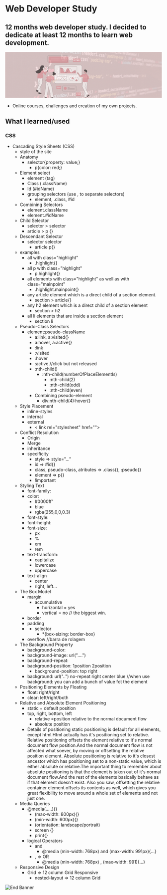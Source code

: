 # Web Developer Study
## 12 months web developer study. I decided to dedicate at least 12 months to learn web development.

![Begin Banner](/Documentation/top-1200x350.gif)

* Online courses, challenges and creation of my own projects.

## What I learned/used 
### CSS 
* Cascading Style Sheets (CSS) 
    * style of the site
    * Anatomy
        * selector{property: value;}
            *  p{color: red;}
    * Element select
        * element (tag)
        * Class (.className)
        * Id (#idName)
        * grouping selectors (use , to separate selectors)
            * element, .class, #id
    * Combining Selectors
        * element.className
        * element.#idName
    * Child Selector
        * selector > selector
        * article > p {}
    * Descendant Selector
        * selector selector
            * article p{}
    * examples
        * all with class="highlight"
            * .highlight{}
        * all p with class="highlight"
            * p.highlight{}
        * all elements with class="highlight" as well as with class="mainpoint"
            * .highlight.mainpoint{}
        * any article element which is a direct child of a section element.
            * section > article{}
        * any h2 element which is a direct child of a section element
            * section > h2
        * all li elements that are inside a section element
            * section li
    * Pseudo-Class Selectors
        * element:pseudo-className
            * a:link, a:visited{}
            * a:hover, a:active{}
            * :link
            * :visited
            * :hover
            * :active //click but not released
            * :nth-child()
                * :nth-child(numberOfPlaceElementIs)
                    * :nth-child(2)
                    * :nth-child(odd)
                    * :nth-child(even)
            * Combining pseudo-element
                * div:nth-child(4):hover{}
    * Style Placement
        * inline-styles
        * internal
        * external
            * < link rel="stylesheet" href="">
    * Conflict Resolution
        * Origin
        * Merge
        * inheritance
        * specificity
            * style => style="..."
            * id => #id{}
            * class, pseudo-class, atributes => .class{}, :pseudo{}
            * element => p{}
            * !important
    * Styling Text
        * font-family:
        * color: 
            * #0000ff'
            * blue
            * rgba(255,0,0,0.3)
        * font-style:
        * font-height: 
        * font-size:
            * px
            * %
            * em
            * rem
        * text-transform:
            * capitalize
            * lowercase
            * uppercase
        * text-align
            * center
            * right, left...
    * The Box Model
        * margin
            * accumulative
                * horizontal = yes
                * vertical = no // the biggest win.
        * border
        * padding
        * * selector
            * *{box-sizing: border-box}
        * overflow //barra de rolagem
    * The Background Property
        * background-color:
        * background-image: url("....")
        * background-repeat: 
        * background-position: 1position 2position
            * background-position: top right
        * background: url("..") no-repeat right center blue //when use background: you can add a bunch of value fot the element
    * Positioning Elements by Floating
        * float: right/right
        * clear: left/right/both
    * Relative and Absolute Element Positioning
        * static = default position
        * top, right, bottom, left
            * relative =position relative to the normal document flow
            * absolute position
        *   Details of positioning
            static positioning is default for all elements, except html.Html actually has it's positioning set to relative.
            Relative positioning offsets the element relative to it's normal document flow position.And the normal document flow is not affected what soever, by moving or offsetting the relative position element.
            Absolute positioning is relative to it's closest ancestor which has positioning set to a non-static value, which is either absolute or relative.The important thing to remember about absolute positioning is that the element is taken out of it's normal document flow.And the rest of the elements basically behave as if that element doesn't exist.
            Also you saw, offsetting the relative container element offsets its contents as well, which gives you great flexibility to move around a whole set of elements and not just one.
    * Media Queries
        * @media(.....){}
            * (max-width: 800px){}
            * (min-width: 600px){}
            * (orientation: landscape/portrait)
            * screen {}
            * print{}
        * logical Operators
            * and
                * @media (min-width: 768px) and (max-width: 991px){...}
            * , => OR 
                * @media (min-width: 768px) , (max-width: 991){...}
    * Responsive Design
        * Grid => 12 column Grid Responsive
            * nested-layout => 12 column Grid
        





    



![End Banner](/Documentation/botton-1200x350.gif)
